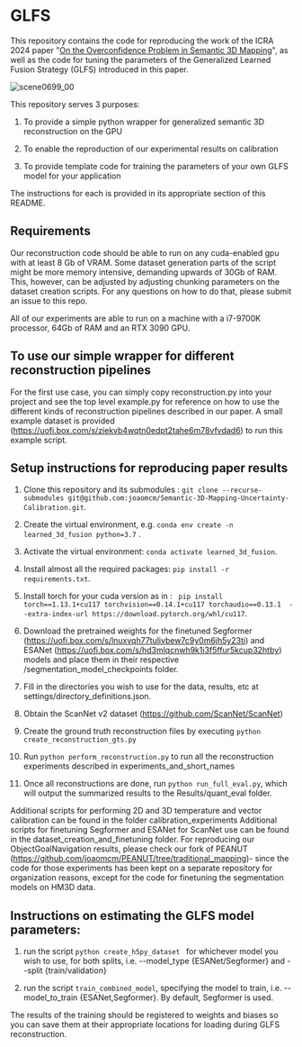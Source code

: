 # GLFS
This repository contains the code for reproducing the work of the ICRA 2024 paper "[On the Overconfidence Problem in Semantic 3D Mapping](https://arxiv.org/abs/2311.10018)", as well as the code for tuning the parameters of the Generalized Learned Fusion Strategy (GLFS) introduced in this paper.


![scene0699_00](https://github.com/joaomcm/Semantic-3D-Mapping-Uncertainty-Calibration/assets/27590978/17eadbbc-0915-493e-ba56-92144e73442e)

This repository serves 3 purposes: 

1) To provide a simple python wrapper for generalized semantic 3D reconstruction on the GPU

2) To enable the reproduction of our experimental results on calibration

3) To provide template code for training the parameters of your own GLFS model for your application

The instructions for each is provided in its appropriate section of this README.

## Requirements

Our reconstruction code should be able to run on any cuda-enabled gpu with at least 8 Gb of VRAM. Some dataset generation parts of the script might be more memory intensive, demanding upwards of 30Gb of RAM. This, however, can be adjusted by adjusting chunking parameters on the dataset creation scripts. For any questions on how to do that, please submit an issue to this repo. 

All of our experiments are able to run on a machine with a i7-9700K processor, 64Gb of RAM and an RTX 3090 GPU. 

## To use our simple wrapper for different reconstruction pipelines

For the first use case, you can simply copy reconstruction.py into your project and see the top level example.py for reference on how to use the different kinds of reconstruction pipelines described in our paper. A small example dataset is provided (https://uofi.box.com/s/ziekvb4wqtn0edpt2tahe6m78vfvdad6) to run this example script.

## Setup instructions for reproducing paper results

1) Clone this repository and its submodules : ``` git clone --recurse-submodules git@github.com:joaomcm/Semantic-3D-Mapping-Uncertainty-Calibration.git ```.

2) Create the virtual environment, e.g. ``` conda env create -n learned_3d_fusion python=3.7 ``` .

3) Activate the virtual environment: ``` conda activate learned_3d_fusion ```.

4) Install almost all the required packages: ``` pip install -r requirements.txt ```.

5) Install torch for your cuda version as in : ```  pip install torch==1.13.1+cu117 torchvision==0.14.1+cu117 torchaudio==0.13.1  --extra-index-url https://download.pytorch.org/whl/cu117 ```.

6) Download the pretrained weights for the finetuned Segformer (https://uofi.box.com/s/lnuxvqh77tulivbew7c9y0m6jh5y23ti) and ESANet (https://uofi.box.com/s/hd3mlqcnwh9k1i3f5ffur5kcup32htby) models and place them in their respective /segmentation_model_checkpoints folder.

7) Fill in the directories you wish to use for the data, results, etc at settings/directory_definitions.json.

8) Obtain the ScanNet v2 dataset (https://github.com/ScanNet/ScanNet)

9) Create the ground truth reconstruction files by executing ```python create_reconstruction_gts.py```

10) Run ```python perform_reconstruction.py``` to run all the reconstruction experiments described in experiments_and_short_names

11) Once all reconstructions are done, run ```python run_full_eval.py```, which will output the summarized results to the Results/quant_eval folder.

Additional scripts for performing 2D and 3D temperature and vector calibration can be found in the folder calibration_experiments
Additional scripts for finetuning Segformer and ESANet for ScanNet use can be found in the dataset_creation_and_finetuning folder.
For reproducing our ObjectGoalNavigation results, please check our fork of PEANUT (https://github.com/joaomcm/PEANUT/tree/traditional_mapping)- since the code for those experiments has been kept on a separate repository for organization reasons, except for the code for finetuning the segmentation models on HM3D data.


## Instructions on estimating the GLFS model parameters:

1) run the script ```python create_h5py_dataset ``` for whichever model you wish to use, for both splits, i.e. --model_type {ESANet/Segformer} and --split {train/validation}

2) run the script ```train_combined_model```, specifying the model to train, i.e. --model_to_train {ESANet,Segformer}. By default, Segformer is used.

The results of the training should be registered to weights and biases so you can save them at their appropriate locations for loading during GLFS reconstruction. 
